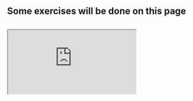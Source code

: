 <h2> Some exercises will be done on this page <h2>

<iframe src="https://h5p.org/h5p/embed/647992" width
